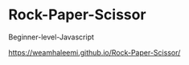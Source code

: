 # Rock-Paper-Scissor
 Beginner-level-Javascript
 
 https://weamhaleemi.github.io/Rock-Paper-Scissor/
